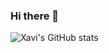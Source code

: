 ### Hi there 👋
![Xavi's GitHub stats](https://github-readme-stats.vercel.app/api?username=xavism&count_private=true&show_icons=true&theme=radical)

<!--
**xavism/xavism** is a ✨ _special_ ✨ repository because its `README.md` (this file) appears on your GitHub profile.

Here are some ideas to get you started:

- 🔭 I’m currently working on ...
- 🌱 I’m currently learning ...
- 👯 I’m looking to collaborate on ...
- 🤔 I’m looking for help with ...
- 💬 Ask me about ...
- 📫 How to reach me: ...
- 😄 Pronouns: ...
- ⚡ Fun fact: ...
-->
